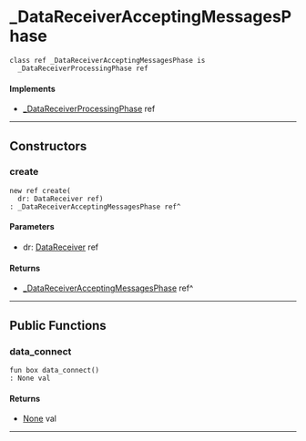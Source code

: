# _DataReceiverAcceptingMessagesPhase

```pony
class ref _DataReceiverAcceptingMessagesPhase is
  _DataReceiverProcessingPhase ref
```

#### Implements

* [_DataReceiverProcessingPhase](wallaroo-ent-data_receiver-_DataReceiverProcessingPhase) ref

---

## Constructors

### create

```pony
new ref create(
  dr: DataReceiver ref)
: _DataReceiverAcceptingMessagesPhase ref^
```
#### Parameters

*   dr: [DataReceiver](wallaroo-ent-data_receiver-DataReceiver) ref

#### Returns

* [_DataReceiverAcceptingMessagesPhase](wallaroo-ent-data_receiver-_DataReceiverAcceptingMessagesPhase) ref^

---

## Public Functions

### data_connect

```pony
fun box data_connect()
: None val
```

#### Returns

* [None](builtin-None) val

---

